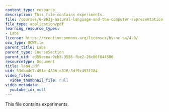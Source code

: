 ```yaml
---
content_type: resource
description: This file contains experiments.
file: /courses/6-863j-natural-language-and-the-computer-representation-of-knowledge-spring-2003/53dba4c7481e4306c8163df9c493f184_lab4.pdf
file_type: application/pdf
learning_resource_types:
- Labs
license: https://creativecommons.org/licenses/by-nc-sa/4.0/
ocw_type: OCWFile
parent_title: Labs
parent_type: CourseSection
parent_uid: ed59eeea-9cb3-3556-fbe2-26c06f844506
resourcetype: Document
title: lab4.pdf
uid: 53dba4c7-481e-4306-c816-3df9c493f184
video_files:
  video_thumbnail_file: null
video_metadata:
  youtube_id: null
---
```

This file contains experiments.